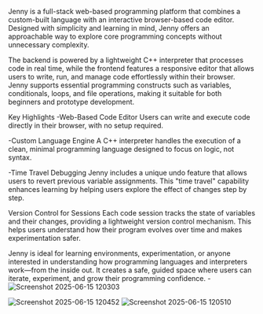 Jenny is a full-stack web-based programming platform that combines a custom-built language with an interactive browser-based code editor. Designed with simplicity and learning in mind, Jenny offers an approachable way to explore core programming concepts without unnecessary complexity.

The backend is powered by a lightweight C++ interpreter that processes code in real time, while the frontend features a responsive editor that allows users to write, run, and manage code effortlessly within their browser. Jenny supports essential programming constructs such as variables, conditionals, loops, and file operations, making it suitable for both beginners and prototype development.

Key Highlights
-Web-Based Code Editor
Users can write and execute code directly in their browser, with no setup required.

-Custom Language Engine
A C++ interpreter handles the execution of a clean, minimal programming language designed to focus on logic, not syntax.

-Time Travel Debugging
Jenny includes a unique undo feature that allows users to revert previous variable assignments. This "time travel" capability enhances learning by helping users explore the effect of changes step by step.


Version Control for Sessions
Each code session tracks the state of variables and their changes, providing a lightweight version control mechanism. This helps users understand how their program evolves over time and makes experimentation safer.

Jenny is ideal for learning environments, experimentation, or anyone interested in understanding how programming languages and interpreters work—from the inside out. It creates a safe, guided space where users can iterate, experiment, and grow their programming confidence.
-![Screenshot 2025-06-15 120303](https://github.com/user-attachments/assets/87113412-e33d-4db3-8f29-75d4d26d1e5e)

![Screenshot 2025-06-15 120452](https://github.com/user-attachments/assets/427c734b-163d-4ba2-a9c2-92e67eae4bd2)
![Screenshot 2025-06-15 120510](https://github.com/user-attachments/assets/1bb77a65-7a2f-46c3-937d-d5c7008a10f4)
